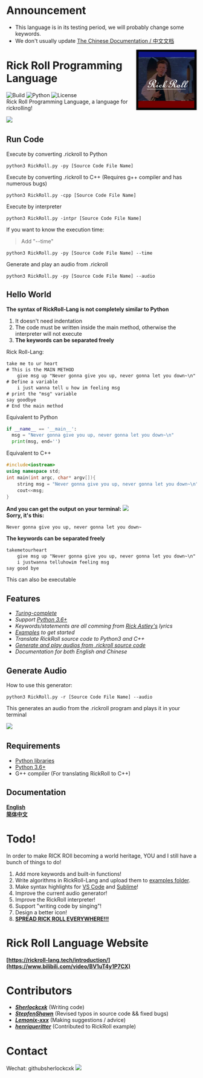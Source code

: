 # Announcement
- This language is in its testing period, we will probably change some keywords.
- We don't usually update [The Chinese Documentation / 中文文档](https://github.com/Rick-Lang/rickroll-lang/blob/main/doc-Ch.md)

<img src="img/ico1.jpg" align="right" width="160" height="160"/>

# Rick Roll Programming Language

![Build](https://img.shields.io/badge/Build-passing-orange?style=for-the-badge&logo=appveyor)
![Python](https://img.shields.io/badge/Python-3.6%2B-brightgreen?style=for-the-badge&logo=appveyor)
![License](https://img.shields.io/badge/License-MIT-red?style=for-the-badge&logo=appveyor)
<br>
Rick Roll Programming Language, a language for rickrolling!
<br>

![](https://repository-images.githubusercontent.com/367934588/4a27ae00-b73b-11eb-801b-36dd1756dc93)

## Run Code
Execute by converting .rickroll to Python
```shell
python3 RickRoll.py -py [Source Code File Name]
```
Execute by converting .rickroll to C++ (Requires g++ compiler and has numerous bugs)
```shell
python3 RickRoll.py -cpp [Source Code File Name]
```
Execute by interpreter
```shell
python3 RickRoll.py -intpr [Source Code File Name]
```
If you want to know the execution time:
> Add "--time"
```shell
python3 RickRoll.py -py [Source Code File Name] --time
```
Generate and play an audio from .rickroll
```shell
python3 RickRoll.py -py [Source Code File Name] --audio
```

## Hello World
**The syntax of RickRoll-Lang is not completely similar to Python**
1. It doesn't need indentation
2. The code must be written inside the main method, otherwise the interpreter will not execute
3. **The keywords can be separated freely**

Rick Roll-Lang:
```
take me to ur heart                                                    # This is the MAIN METHOD
    give msg up "Never gonna give you up, never gonna let you down~\n" # Define a variable
    i just wanna tell u how im feeling msg                             # print the "msg" variable
say goodbye                                                            # End the main method
```
Equivalent to Python
```python
if __name__ == '__main__':
  msg = "Never gonna give you up, never gonna let you down~\n"
  print(msg, end='')

```

Equivalent to C++
```c++
#include<iostream>
using namespace std;
int main(int argc, char* argv[]){
    string msg = "Never gonna give you up, never gonna let you down~\n";
    cout<<msg;
}
```

**And you can get the output on your terminal:**
![](https://preview.redd.it/w2n81iqx37p51.gif?format=png8&s=a5619fa00938c2aa817496ddd9eceda8a727324c)
<br>
**Sorry, it's this:**
```
Never gonna give you up, never gonna let you down~
```
**The keywords can be separated freely**
```
takemetourheart
    give msg up "Never gonna give you up, never gonna let you down~\n"
    i justwanna telluhowim feeling msg
say good bye
```
This can also be executable


## Features
- *[Turing-complete](https://en.wikipedia.org/wiki/Turing_completeness)*
- *Support [Python 3.6+](https://www.python.org/downloads/release/python-3610/)*
- *Keywords/statements are all comming from [Rick Astley's](https://en.wikipedia.org/wiki/Rick_Astley) lyrics*
- *[Examples](https://github.com/Rick-Lang/rickroll-lang/tree/main/examples) to get started*
- *Translate RickRoll source code to Python3 and C++*
- *[Generate and play audios from .rickroll source code](https://github.com/Rick-Lang/rickroll-lang#Generate-Audio)*
- *Documentation for both English and Chinese*


## Generate Audio
How to use this generator:
```
python3 RickRoll.py -r [Source Code File Name] --audio
```
This generates an audio from the .rickroll program and plays it in your terminal

![](https://github.com/Rick-Lang/rickroll-lang/blob/main/img/au_generator.PNG)

## Requirements
- [Python libraries](https://github.com/Rick-Lang/rickroll-lang/blob/main/requirements.txt)
- [Python 3.6+](https://www.python.org/downloads/release/python-3610/)
- G++ compiler (For translating RickRoll to C++)

## Documentation
**[English](https://github.com/Rick-Lang/rickroll-lang/blob/main/doc.md)**
<br>
**[简体中文](https://github.com/Rick-Lang/rickroll-lang/blob/main/doc-Ch.md)**


# Todo!
In order to make RICK ROll becoming a world heritage, YOU and I still have a bunch of things to do!
1. Add more keywords and built-in functions!
2. Write algorithms in RickRoll-Lang and upload them to [examples folder](examples).
3. Make syntax highlights for [VS Code](https://code.visualstudio.com/api/language-extensions/syntax-highlight-guide) and [Sublime](https://www.sublimetext.com/docs/syntax.html)!
4. Improve the current audio generator!
5. Improve the RickRoll interpreter!
6. Support "writing code by singing"!
7. Design a better icon!
8. [**SPREAD RICK ROLL EVERYWHERE!!!**](https://www.bilibili.com/video/BV1uT4y1P7CX)

# Rick Roll Language Website
**[https://rickroll-lang.tech/introduction/](https://www.bilibili.com/video/BV1uT4y1P7CX)**


# Contributors
- _**[Sherlockcxk](https://github.com/Sherlockcxk)**_   (Writing code)
- _**[StepfenShawn](https://github.com/StepfenShawn)**_  (Revised typos in source code && fixed bugs)
- _**[Lemonix-xxx](https://github.com/Lemonix-xxx)**_   (Making suggestions / advice)
- _**[henriqueritter](https://github.com/henriqueritter)**_   (Contributed to RickRoll example)


# Contact
Wechat: githubsherlockcxk
![](https://user-images.githubusercontent.com/74630829/132019837-13c4729e-5968-42c9-83cd-7412e1e893e5.jpeg)
